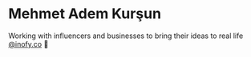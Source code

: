 # Mehmet Adem Kurşun

Working with influencers and businesses to bring their ideas to real life [@inofy.co](https://github.com/inofy.co) 🚀 
